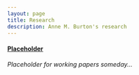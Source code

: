```yaml
---
layout: page
title: Research
description: Anne M. Burton's research
---
```




#### <u>Placeholder</u>
*Placeholder for working papers someday...*

<!--[click here for the most recent version of the paper]({{ BASE_PATH}}/pages/working_papers/sample-working-paper.pdf)-->


<!-- Note: this is how to write a comment in HTML. Everything in here won't show up on your webpage.-->

<!--
To increase the size of the title, use fewer # in front of the paper title.
To decrease the size of the title, use more #. 
To remove the italics, remove the * before and after the description
To remove the underline from the title, remove the <u> tags (<u> and </u>)
-->
